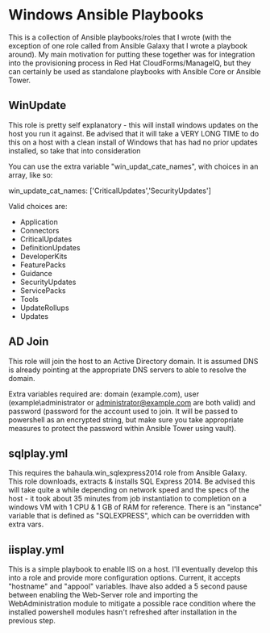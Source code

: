 # Windows Ansible Playbooks

This is a collection of Ansible playbooks/roles that I wrote (with the exception of one role called from Ansible Galaxy that I wrote a playbook around).  My main motivation for putting these together was for integration into the provisioning process in Red Hat CloudForms/ManageIQ, but they can certainly be used as standalone playbooks with Ansible Core or Ansible Tower.

## WinUpdate

This role is pretty self explanatory - this will install windows updates on the host you run it against.  Be advised that it will take a VERY LONG TIME to do this on a host with a clean install of Windows that has had no prior updates installed, so take that into consideration

You can use the extra variable "win_updat_cate_names", with choices in an array, like so: 

win_update_cat_names: ['CriticalUpdates','SecurityUpdates']

Valid choices are:
- Application
- Connectors
- CriticalUpdates
- DefinitionUpdates
- DeveloperKits
- FeaturePacks
- Guidance
- SecurityUpdates
- ServicePacks
- Tools
- UpdateRollups
- Updates

## AD Join

This role  will join the host to an Active Directory domain. It is assumed DNS is already pointing at the appropriate DNS servers to able to resolve the domain.  

Extra variables required are: domain (example.com), user (example\administrator or administrator@example.com are both valid) and password (password for the account used to join. It will be passed to powershell as an encrypted string, but make sure you take appropriate measures to protect the password within Ansible Tower using vault).

## sqlplay.yml

This requires the bahaula.win_sqlexpress2014 role from Ansible Galaxy.  This role downloads, extracts & installs SQL Express 2014.  Be advised this will take quite a while depending on network speed and the specs of the host - it took about 35 minutes from job instantiation to completion on a windows VM with 1 CPU & 1 GB of RAM for reference.  There is an "instance" variable that is defined as "SQLEXPRESS", which can be overridden with extra vars.

## iisplay.yml

This is a simple playbook to enable IIS on a host.  I'll eventually develop this into a role and provide more configuration options. Current, it accepts "hostname" and "appool" variables. Ihave also added a 5 second pause between enabling the Web-Server role and importing the WebAdministration module to mitigate a possible race condition where the installed powershell modules hasn't refreshed after installation in the previous step.  
